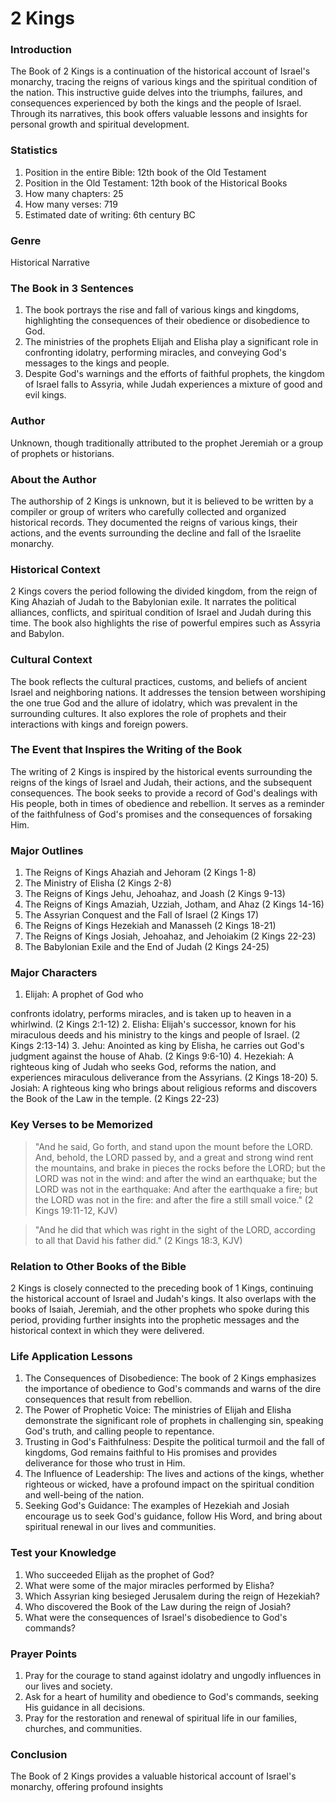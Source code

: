 # 2 Kings

### Introduction

The Book of 2 Kings is a continuation of the historical account of Israel's monarchy, tracing the reigns of various kings and the spiritual condition of the nation. This instructive guide delves into the triumphs, failures, and consequences experienced by both the kings and the people of Israel. Through its narratives, this book offers valuable lessons and insights for personal growth and spiritual development.

### Statistics

1. Position in the entire Bible: 12th book of the Old Testament
2. Position in the Old Testament: 12th book of the Historical Books
3. How many chapters: 25
4. How many verses: 719
5. Estimated date of writing: 6th century BC

### Genre

Historical Narrative

### The Book in 3 Sentences

1. The book portrays the rise and fall of various kings and kingdoms, highlighting the consequences of their obedience or disobedience to God.
2. The ministries of the prophets Elijah and Elisha play a significant role in confronting idolatry, performing miracles, and conveying God's messages to the kings and people.
3. Despite God's warnings and the efforts of faithful prophets, the kingdom of Israel falls to Assyria, while Judah experiences a mixture of good and evil kings.

### Author

Unknown, though traditionally attributed to the prophet Jeremiah or a group of prophets or historians.

### About the Author

The authorship of 2 Kings is unknown, but it is believed to be written by a compiler or group of writers who carefully collected and organized historical records. They documented the reigns of various kings, their actions, and the events surrounding the decline and fall of the Israelite monarchy.

### Historical Context

2 Kings covers the period following the divided kingdom, from the reign of King Ahaziah of Judah to the Babylonian exile. It narrates the political alliances, conflicts, and spiritual condition of Israel and Judah during this time. The book also highlights the rise of powerful empires such as Assyria and Babylon.

### Cultural Context

The book reflects the cultural practices, customs, and beliefs of ancient Israel and neighboring nations. It addresses the tension between worshiping the one true God and the allure of idolatry, which was prevalent in the surrounding cultures. It also explores the role of prophets and their interactions with kings and foreign powers.

### The Event that Inspires the Writing of the Book

The writing of 2 Kings is inspired by the historical events surrounding the reigns of the kings of Israel and Judah, their actions, and the subsequent consequences. The book seeks to provide a record of God's dealings with His people, both in times of obedience and rebellion. It serves as a reminder of the faithfulness of God's promises and the consequences of forsaking Him.

### Major Outlines

1. The Reigns of Kings Ahaziah and Jehoram (2 Kings 1-8)
2. The Ministry of Elisha (2 Kings 2-8)
3. The Reigns of Kings Jehu, Jehoahaz, and Joash (2 Kings 9-13)
4. The Reigns of Kings Amaziah, Uzziah, Jotham, and Ahaz (2 Kings 14-16)
5. The Assyrian Conquest and the Fall of Israel (2 Kings 17)
6. The Reigns of Kings Hezekiah and Manasseh (2 Kings 18-21)
7. The Reigns of Kings Josiah, Jehoahaz, and Jehoiakim (2 Kings 22-23)
8. The Babylonian Exile and the End of Judah (2 Kings 24-25)

### Major Characters

1. Elijah: A prophet of God who

confronts idolatry, performs miracles, and is taken up to heaven in a whirlwind. (2 Kings 2:1-12) 2. Elisha: Elijah's successor, known for his miraculous deeds and his ministry to the kings and people of Israel. (2 Kings 2:13-14) 3. Jehu: Anointed as king by Elisha, he carries out God's judgment against the house of Ahab. (2 Kings 9:6-10) 4. Hezekiah: A righteous king of Judah who seeks God, reforms the nation, and experiences miraculous deliverance from the Assyrians. (2 Kings 18-20) 5. Josiah: A righteous king who brings about religious reforms and discovers the Book of the Law in the temple. (2 Kings 22-23)

### Key Verses to be Memorized

> "And he said, Go forth, and stand upon the mount before the LORD. And, behold, the LORD passed by, and a great and strong wind rent the mountains, and brake in pieces the rocks before the LORD; but the LORD was not in the wind: and after the wind an earthquake; but the LORD was not in the earthquake: And after the earthquake a fire; but the LORD was not in the fire: and after the fire a still small voice." (2 Kings 19:11-12, KJV)

> "And he did that which was right in the sight of the LORD, according to all that David his father did." (2 Kings 18:3, KJV)

### Relation to Other Books of the Bible

2 Kings is closely connected to the preceding book of 1 Kings, continuing the historical account of Israel and Judah's kings. It also overlaps with the books of Isaiah, Jeremiah, and the other prophets who spoke during this period, providing further insights into the prophetic messages and the historical context in which they were delivered.

### Life Application Lessons

1. The Consequences of Disobedience: The book of 2 Kings emphasizes the importance of obedience to God's commands and warns of the dire consequences that result from rebellion.
2. The Power of Prophetic Voice: The ministries of Elijah and Elisha demonstrate the significant role of prophets in challenging sin, speaking God's truth, and calling people to repentance.
3. Trusting in God's Faithfulness: Despite the political turmoil and the fall of kingdoms, God remains faithful to His promises and provides deliverance for those who trust in Him.
4. The Influence of Leadership: The lives and actions of the kings, whether righteous or wicked, have a profound impact on the spiritual condition and well-being of the nation.
5. Seeking God's Guidance: The examples of Hezekiah and Josiah encourage us to seek God's guidance, follow His Word, and bring about spiritual renewal in our lives and communities.

### Test your Knowledge

1. Who succeeded Elijah as the prophet of God?
2. What were some of the major miracles performed by Elisha?
3. Which Assyrian king besieged Jerusalem during the reign of Hezekiah?
4. Who discovered the Book of the Law during the reign of Josiah?
5. What were the consequences of Israel's disobedience to God's commands?

### Prayer Points

1. Pray for the courage to stand against idolatry and ungodly influences in our lives and society.
2. Ask for a heart of humility and obedience to God's commands, seeking His guidance in all decisions.
3. Pray for the restoration and renewal of spiritual life in our families, churches, and communities.

### Conclusion

The Book of 2 Kings provides a valuable historical account of Israel's monarchy, offering profound insights
